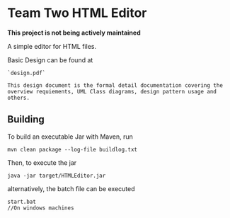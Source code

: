 Team Two HTML Editor
=====================
**This project is not being actively maintained**

A simple editor for HTML files.

Basic Design can be found at

	`design.pdf`

	This design document is the formal detail documentation covering the
	overview requiements, UML Class diagrams, design pattern usage and others.


Building
--------
To build an executable Jar with Maven, run

	mvn clean package --log-file buildlog.txt

Then, to execute the jar

	java -jar target/HTMLEditor.jar

alternatively, the batch file can be executed

	start.bat
	//On windows machines
